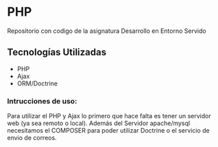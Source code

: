 # PHP
Repositorio con codigo de la asignatura Desarrollo en Entorno Servido

## Tecnologías Utilizadas
* PHP
* Ajax
* ORM/Doctrine

### Intrucciones de uso:
Para utilizar el PHP y Ajax lo primero que hace falta es tener un servidor web (ya sea remoto o local).
Además del Servidor apache/mysql necesitamos el COMPOSER para poder utilizar Doctrine o el servicio de envio de correos.
